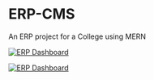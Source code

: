 # ERP-CMS
An ERP project for a College using MERN

[![ERP Dashboard](https://img.shields.io/badge/ERP%20Dashboard-Wiki-red?style=for-the-badge&logo=vercel)](https://github.com/ReaveND/College-ERP/wiki)

[![ERP Dashboard](https://img.shields.io/badge/ERP%20Dashboard-Wiki-D12400?style=for-the-badge&logo=react&logoColor=red)](https://github.com/ReaveND/College-ERP/wiki)


